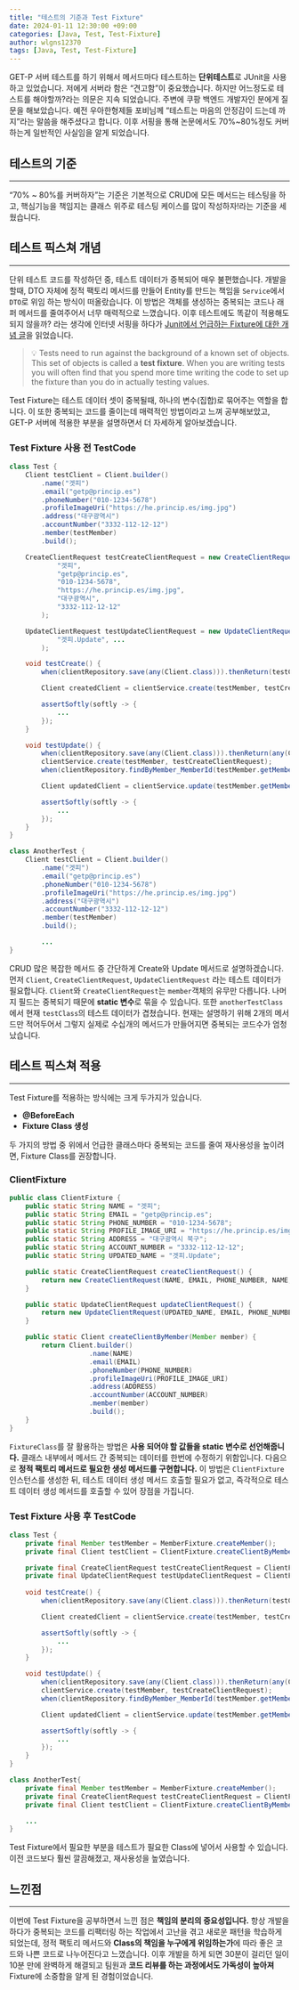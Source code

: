 ```yaml
---
title: "테스트의 기준과 Test Fixture"
date: 2024-01-11 12:30:00 +09:00
categories: [Java, Test, Test-Fixture]
author: wlgns12370
tags: [Java, Test, Test-Fixture]
---
```


GET-P 서버 테스트를 하기 위해서 메서드마다 테스트하는 **단위테스트**로 JUnit을 사용하고 있었습니다. 저에게 서버라 함은 “견고함”이 중요했습니다. 하지만 어느정도로 테스트를 해야할까?라는 의문은 지속 되었습니다. 주변에 쿠팡 백엔드 개발자인 분에게 질문을 해보았습니다. 예전 우아한형제들 포비님께 “테스트는 마음의 안정감이 드는데 까지”라는 말씀을 해주셨다고 합니다. 이후 서핑을 통해 논문에서도 70%~80%정도 커버하는게 일반적인 사실임을 알게 되었습니다.

## 테스트의 기준

---

“70% ~ 80%를 커버하자”는 기준은 기본적으로 CRUD에 모든 메서드는 테스팅을 하고, 핵심기능을 책임지는 클래스 위주로 테스팅 케이스를 많이 작성하자!라는 기준을 세웠습니다.

## 테스트 픽스쳐 개념

---

단위 테스트 코드를 작성하던 중, 테스트 데이터가 중복되어 매우 불편했습니다.  개발을 할때, DTO 자체에 정적 팩토리 메서드를 만들어 Entity를 만드는 책임을 `Service`에서 `DTO`로 위임 하는 방식이 떠올랐습니다.  이 방법은 객체를 생성하는 중복되는 코드나 래퍼 메서드를 줄여주어서 너무 매력적으로 느꼈습니다.  이후 테스트에도 똑같이 적용해도 되지 않을까? 라는 생각에 인터넷 서핑을 하다가 [Junit에서 언급하는 Fixture에 대한 개념 글](https://junit.org/junit4/cookbook.html)을 읽었습니다.

> 💡 Tests need to run against the background of a known set of objects. This set of objects is called a **test fixture**. When you are writing tests you will often find that you spend more time writing the code to set up the fixture than you do in actually testing values.
> 

Test Fixture는 테스트 데이터 셋이 중복될때, 하나의 변수(집합)로 묶어주는 역할을 합니다. 이 또한 중복되는 코드를 줄이는데 매력적인 방법이라고 느껴 공부해보았고, GET-P 서버에 적용한 부분을 설명하면서 더 자세하게 알아보겠습니다.

### Test Fixture 사용 전 TestCode

```java
class Test {
    Client testClient = Client.builder()
        .name("겟피")
        .email("getp@princip.es")
        .phoneNumber("010-1234-5678")
        .profileImageUri("https://he.princip.es/img.jpg")
        .address("대구광역시")
        .accountNumber("3332-112-12-12")
        .member(testMember)
        .build();

    CreateClientRequest testCreateClientRequest = new CreateClientRequest(
            "겟피",
            "getp@princip.es",
            "010-1234-5678",
            "https://he.princip.es/img.jpg",
            "대구광역시",
            "3332-112-12-12"
        );

    UpdateClientRequest testUpdateClientRequest = new UpdateClientRequest(
            "겟피.Update", ...
        );

    void testCreate() {
        when(clientRepository.save(any(Client.class))).thenReturn(testClient);

        Client createdClient = clientService.create(testMember, testCreateClientRequest);

        assertSoftly(softly -> {
            ...
        });
    }

    void testUpdate() {
        when(clientRepository.save(any(Client.class))).thenReturn(any(Client.class));
        clientService.create(testMember, testCreateClientRequest);
        when(clientRepository.findByMember_MemberId(testMember.getMemberId())).thenReturn(Optional.of(testClient));

        Client updatedClient = clientService.update(testMember.getMemberId(), testUpdateClientRequest);

        assertSoftly(softly -> {
            ...
        });
    }
}

class AnotherTest {
    Client testClient = Client.builder()
        .name("겟피")
        .email("getp@princip.es")
        .phoneNumber("010-1234-5678")
        .profileImageUri("https://he.princip.es/img.jpg")
        .address("대구광역시")
        .accountNumber("3332-112-12-12")
        .member(testMember)
        .build();

		...
}
```

CRUD 많은 복잡한 메서드 중 간단하게 Create와 Update 메서드로 설명하겠습니다. 먼저 `Client`, `CreateClientRequest`, `UpdateClientRequest` 라는 테스트 데이터가 필요합니다. `Client`와 `CreateClientRequest`는 `member`객체의 유무만 다릅니다. 나머지 필드는 중복되기 때문에 **static 변수**로 묶을 수 있습니다. 또한 `anotherTestClass`에서 현재 `testClass`의 테스트 데이터가 겹쳤습니다. 현재는 설명하기 위해 2개의 메서드만 적어두어서 그렇지 실제로 수십개의 메서드가 만들어지면 중복되는 코드수가 엄청났습니다.

## 테스트 픽스쳐 적용

---

Test Fixture를 적용하는 방식에는 크게 두가지가 있습니다.

- **@BeforeEach**
- **Fixture Class 생성**

두 가지의 방법 중 위에서 언급한 클래스마다 중복되는 코드를 줄여 재사용성을 높이려면, Fixture Class를 권장합니다. 

### ClientFixture

```java
public class ClientFixture {
    public static String NAME = "겟피";
    public static String EMAIL = "getp@princip.es";
    public static String PHONE_NUMBER = "010-1234-5678";
    public static String PROFILE_IMAGE_URI = "https://he.princip.es/img.jpg";
    public static String ADDRESS = "대구광역시 북구";
    public static String ACCOUNT_NUMBER = "3332-112-12-12";
    public static String UPDATED_NAME = "겟피.Update";

    public static CreateClientRequest createClientRequest() {
        return new CreateClientRequest(NAME, EMAIL, PHONE_NUMBER, NAME, EMAIL, ACCOUNT_NUMBER);
    }

    public static UpdateClientRequest updateClientRequest() {
        return new UpdateClientRequest(UPDATED_NAME, EMAIL, PHONE_NUMBER, NAME, EMAIL, ACCOUNT_NUMBER);
    }

    public static Client createClientByMember(Member member) {
        return Client.builder()
                    .name(NAME)
                    .email(EMAIL)
                    .phoneNumber(PHONE_NUMBER)
                    .profileImageUri(PROFILE_IMAGE_URI)
                    .address(ADDRESS)
                    .accountNumber(ACCOUNT_NUMBER)
                    .member(member)
                    .build();
    }
}
```

`FixtureClass`를 잘 활용하는 방법은 **사용 되어야 할 값들을 static 변수로 선언해줍니다.** 클래스 내부에서 메서드 간 중복되는 데이터를 한번에 수정하기 위함입니다. 다음으로 **정적 팩토리 메서드로 필요한 생성 메서드를 구현합니다.** 이 방법은 `ClientFixture` 인스턴스를 생성한 뒤, 테스트 데이터 생성 메서드 호출할 필요가 없고, 즉각적으로 테스트 데이터 생성 메서드를 호출할 수 있어 장점을 가집니다.

### Test Fixture 사용 후 TestCode

```java
class Test {
    private final Member testMember = MemberFixture.createMember();
    private final Client testClient = ClientFixture.createClientByMember(testMember);

    private final CreateClientRequest testCreateClientRequest = ClientFixture.createClientRequest();
    private final UpdateClientRequest testUpdateClientRequest = ClientFixture.updateClientRequest();
    
    void testCreate() {
        when(clientRepository.save(any(Client.class))).thenReturn(testClient);

        Client createdClient = clientService.create(testMember, testCreateClientRequest);

        assertSoftly(softly -> {
            ...
        });
    }

    void testUpdate() {
        when(clientRepository.save(any(Client.class))).thenReturn(any(Client.class));
        clientService.create(testMember, testCreateClientRequest);
        when(clientRepository.findByMember_MemberId(testMember.getMemberId())).thenReturn(Optional.of(testClient));

        Client updatedClient = clientService.update(testMember.getMemberId(), testUpdateClientRequest);

        assertSoftly(softly -> {
            ...
        });
    }
}

class AnotherTest{
    private final Member testMember = MemberFixture.createMember();
    private final CreateClientRequest testCreateClientRequest = ClientFixture.createClientRequest();
    private final Client testClient = ClientFixture.createClientByMember(testMember);

    ...
}
```

Test Fixture에서 필요한 부분을 테스트가 필요한 Class에 넣어서 사용할 수 있습니다. 이전 코드보다 훨씬 깔끔해졌고, 재사용성을 높였습니다. 

## 느낀점

---

이번에 Test Fixture을 공부하면서 느낀 점은 **책임의 분리의 중요성입니다.** 항상 개발을 하다가 중복되는 코드를 리팩터링 하는 작업에서 고난을 겪고 새로운 패턴을 학습하게 되었는데, 정적 팩토리 메서드와 **Class의 책임을 누구에게 위임하는가**에 따라 좋은 코드와 나쁜 코드로 나누어진다고 느꼈습니다. 이후 개발을 하게 되면 30분이 걸리던 일이 10분 만에 완벽하게 해결되고 팀원과 **코드 리뷰를 하는 과정에서도 가독성이 높아져** Fixture에 소중함을 알게 된 경험이었습니다.
